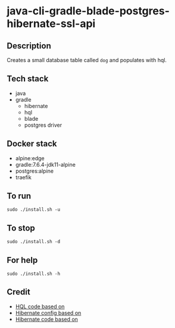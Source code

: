 # java-cli-gradle-blade-postgres-hibernate-ssl-api

## Description
Creates a small database table
called `dog` and populates with
hql.

## Tech stack
- java
- gradle
  - hibernate
  - hql
  - blade
  - postgres driver

## Docker stack
- alpine:edge
- gradle:7.6.4-jdk11-alpine
- postgres:alpine
- traefik

## To run
`sudo ./install.sh -u`

## To stop
`sudo ./install.sh -d`

## For help
`sudo ./install.sh -h`

## Credit
- [HQL code based on](https://www.journaldev.com/2954/hibernate-query-language-hql-example-tutorial)
- [Hibernate config based on](https://www.theserverside.com/blog/Coffee-Talk-Java-News-Stories-and-Opinions/An-example-hibernatecfgxml-for-MySQL-8-and-Hibernate-5)
- [Hibernate code based on](https://github.com/lokeshgupta1981/hibernate/tree/master/hibernate-hello-world)
